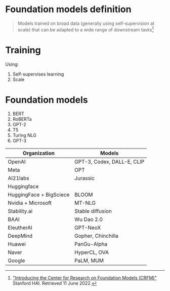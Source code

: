 # Foundation models definition
> Models trained on broad data (generally using self-supervision at scale) that can be adapted to a wide range of downstream tasks[^1]
# Training
Using:
1. Self-supervises learning
2. Scale

# Foundation models
1. BERT
2. RoBERTa
3. GPT-2
4. T5
5. Turing NLG
6. GPT-3

| Organization | Models |
|---|---|
| OpenAI | GPT-3, Codex, DALL-E, CLIP |
| Meta | OPT |
| AI21labs | Jurassic |
| Huggingface | |
| HuggingFace + BigSciece | BLOOM |
| Nvidia + Microsoft | MT-NLG |
| Stability.ai | Stable diffusion |
| BAAI | Wu Dao 2.0 |
| EleutherAI | GPT-NeoX |
| DeepMind | Gopher, Chinchilla |
| Huawei | PanGu-Alpha |
| Naver | HyperCL, OVA |
| Google | PaLM, MUM |
[^1]: ["Introducing the Center for Research on Foundation Models (CRFM)"](https://hai.stanford.edu/news/introducing-center-research-foundation-models-crfm) Stanford HAI. Retrieved 11 June 2022.
